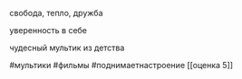 свобода, тепло, дружба

  

уверенность в себе

  

чудесный мультик из детства

#мультики #фильмы  #поднимаетнастроение
[[оценка 5]]